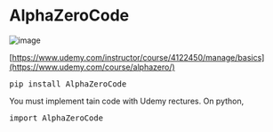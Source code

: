 # AlphaZeroCode

![image](https://github.com/Michi-123/AlphaZeroCode/assets/26673104/3b773129-74d2-4e11-bcab-d39f17c10980)

[https://www.udemy.com/instructor/course/4122450/manage/basics](https://www.udemy.com/course/alphazero/)

<pre>
pip install AlphaZeroCode
</pre>
You must implement tain code with Udemy rectures.
On python,
<pre>
import AlphaZeroCode
</pre>
